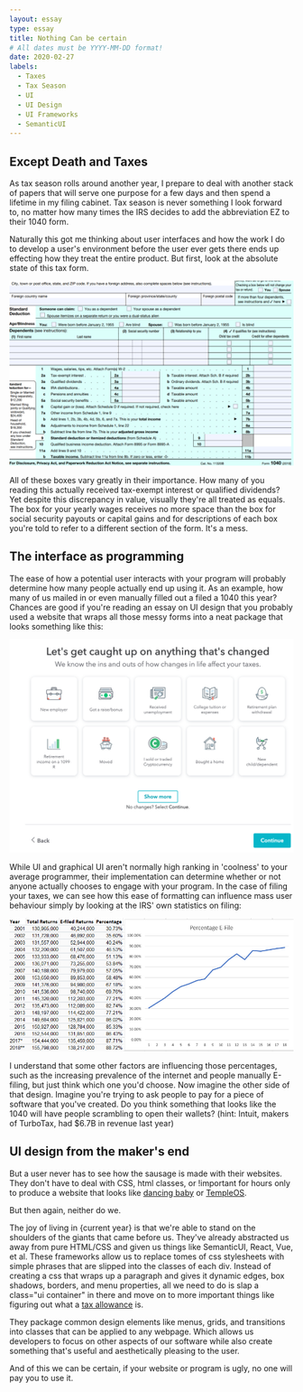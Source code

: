 ```yaml
---
layout: essay
type: essay
title: Nothing Can be certain
# All dates must be YYYY-MM-DD format!
date: 2020-02-27
labels:
  - Taxes
  - Tax Season
  - UI
  - UI Design
  - UI Frameworks
  - SemanticUI
---
```


## Except Death and Taxes

As tax season rolls around another year, I prepare to deal with another stack of papers that will serve one purpose for a few days and then spend a lifetime in my filing cabinet. Tax season is never something I look forward to, no matter how many times the IRS decides to add the abbreviation EZ to their 1040 form. 

Naturally this got me thinking about user interfaces and how the work I do to develop a user's environment before the user ever gets there ends up effecting how they treat the entire product. But first, look at the absolute state of this tax form.

<img class="ui center floated rounded image" src="../images/1040EZ.png">

All of these boxes vary greatly in their importance. How many of you reading this actually received tax-exempt interest or qualified dividends? Yet despite this discrepancy in value, visually they're all treated as equals.  The box for your yearly wages receives no more space than the box for social security payouts or capital gains and for descriptions of each box you're told to refer to a different section of the form. It's a mess.

## The interface as programming

The ease of how a potential user interacts with your program will probably determine how many people actually end up using it. As an example, how many of us mailed in or even manually filled out a filed a 1040 this year? Chances are good if you're reading an essay on UI design that you probably used a website that wraps all those messy forms into a neat package that looks something like this:

<img class="ui center floated rounded image" src="../images/TurboTax.png">

While UI and graphical UI aren't normally high ranking in 'coolness' to your average programmer, their implementation can determine whether or not anyone actually chooses to engage with your program. In the case of filing your taxes, we can see how this ease of formatting can influence mass user behaviour simply by looking at the IRS' own statistics on filing:

<img class="ui center floated rounded image" src="../images/E-File.png">

I understand that some other factors are influencing those percentages, such as the increasing prevalence of the internet and people manually E-filing, but just think which one you'd choose. Now imagine the other side of that design. Imagine you're trying to ask people to pay for a piece of software that you've created. Do you think something that looks like the 1040 will have people scrambling to open their wallets? (hint: Intuit, makers of TurboTax, had $6.7B in revenue last year)

## UI design from the maker's end

But a user never has to see how the sausage is made with their websites. They don't have to deal with CSS, html classes, or !important for hours only to produce a website that looks like <a href="http://dancing-baby.net/Babygif.htm">dancing baby</a> or <a href="https://templeos.org">TempleOS</a>.

But then again, neither do we. 

The joy of living in {current year} is that we're able to stand on the shoulders of the giants that came before us. They've already abstracted us away from pure HTML/CSS and given us things like SemanticUI, React, Vue, et al.  These frameworks allow us to replace tomes of css stylesheets with simple phrases that are slipped into the classes of each div. Instead of creating a css that wraps up a paragraph and gives it dynamic edges, box shadows, borders, and menu properties, all we need to do is slap a class="ui container" in there and move on to more important things like figuring out what a <a href="https://www.investopedia.com/terms/w/withholdingallowance.asp">tax allowance</a> is. 

They package common design elements like menus, grids, and transitions into classes that can be applied to any webpage. Which allows us developers to focus on other aspects of our software while also create something that's useful and aesthetically pleasing to the user.

And of this we can be certain, if your website or program is ugly, no one will pay you to use it.
